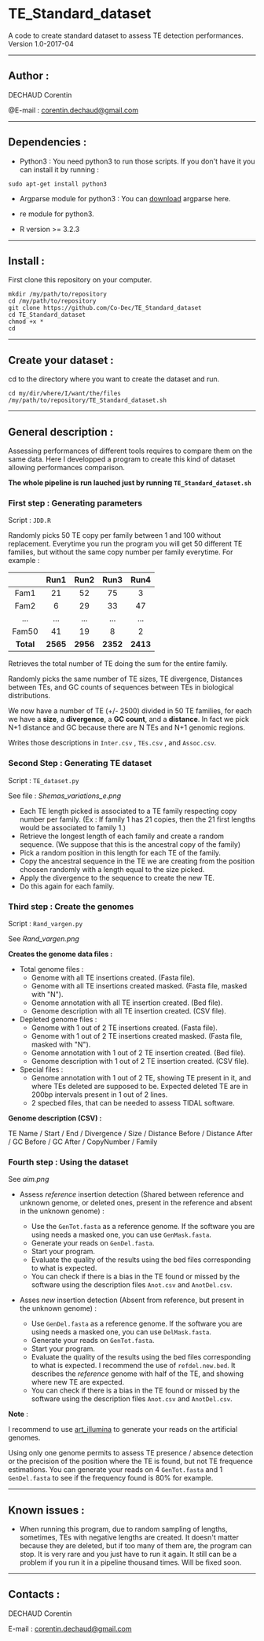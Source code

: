 # TE_Standard_dataset
A code to create standard dataset to assess TE detection performances.
Version 1.0-2017-04

-----------------
## Author : 
DECHAUD Corentin

@E-mail : corentin.dechaud@gmail.com

-----------------
## Dependencies :
  - Python3 :
You need python3 to run those scripts. If you don't have it you can install it by running :
```
sudo apt-get install python3
```
  - Argparse module for python3 :
 You can [download](https://pypi.python.org/pypi/argparse#downloads) argparse here.
 
  - re module for python3.
  
  - R version >= 3.2.3 
  
-----------------
## Install :
First clone this repository on your computer.

```
mkdir /my/path/to/repository
cd /my/path/to/repository
git clone https://github.com/Co-Dec/TE_Standard_dataset
cd TE_Standard_dataset
chmod +x *
cd
```

-----------------
## Create your dataset :
cd to the directory where you want to create the dataset and run.
```
cd my/dir/where/I/want/the/files
/my/path/to/repository/TE_Standard_dataset.sh
```

-----------------
## General description :
Assessing performances of different tools requires to compare them on the same data. Here I developped a program to create this kind of dataset allowing performances comparison.

**The whole pipeline is run lauched just by running `TE_Standard_dataset.sh`**

### First step : Generating parameters
Script : `JDD.R`

Randomly picks 50 TE copy per family between 1 and 100 without replacement. Everytime you run the program you will get 50 different TE families, but without the same copy number per family everytime. For example : 

|       | Run1 | Run2 | Run3 | Run4 |
|:-----:|:----:|:----:|:----:|:----:|
|  Fam1 |  21  |  52  |  75  |   3  |
|  Fam2 |   6  |  29  |  33  |  47  |
|  ...  |  ... |  ... |  ... |  ... |
| Fam50 |  41  |  19  |   8  |   2  |
| **Total** | **2565** | **2956** | **2352** | **2413** |

Retrieves the total number of TE doing the sum for the entire family.

Randomly picks the same number of TE sizes, TE divergence, Distances between TEs, and GC counts of sequences between TEs in biological distributions.

We now have a number of TE (+/- 2500) divided in 50 TE families, for each we have a **size**, a **divergence**, a **GC count**, and a **distance**. In fact we pick N+1 distance and GC because there are N TEs and N+1 genomic regions.

Writes those descriptions in `Inter.csv` , `TEs.csv` , and `Assoc.csv`.

### Second Step : Generating TE dataset
Script : `TE_dataset.py`

See file : *Shemas_variations_e.png*
  - Each TE length picked is associated to a TE family respecting copy number per family.
 (Ex : If family 1 has 21 copies, then the 21 first lengths would be associated to family 1.)
  - Retrieve the longest length of each family and create a random sequence. (We suppose that this is the ancestral copy of the family)
  - Pick a random position in this length for each TE of the family.
  - Copy the ancestral sequence in the TE we are creating from the position choosen randomly with a length equal to the size picked.
  - Apply the divergence to the sequence to create the new TE.
  - Do this again for each family.

### Third step : Create the genomes
Script : `Rand_vargen.py`

See *Rand_vargen.png*

**Creates the genome data files :**
  * Total genome files :
    * Genome with all TE insertions created. (Fasta file).
    * Genome with all TE insertions created masked. (Fasta file, masked with "N").
    * Genome annotation with all TE insertion created. (Bed file).
    * Genome description with all TE insertion created. (CSV file).
  * Depleted genome files :
    * Genome with 1 out of 2 TE insertions created. (Fasta file).
    * Genome with 1 out of 2 TE insertions created masked. (Fasta file, masked with "N").
    * Genome annotation with 1 out of 2 TE insertion created. (Bed file).
    * Genome description with 1 out of 2 TE insertion created. (CSV file). 
  * Special files :
    * Genome annotation with 1 out of 2 TE, showing TE present in it, and where TEs deleted are supposed to be. Expected deleted TE are in 200bp intervals present in 1 out of 2 lines.
    * 2 specbed files, that can be needed to assess TIDAL software.
  
**Genome description (CSV) :**

TE Name / Start / End / Divergence / Size / Distance Before / Distance After / GC Before / GC After / CopyNumber / Family

### Fourth step : Using the dataset
See *aim.png*

* Assess *reference* insertion detection (Shared between reference and unknown genome, or deleted ones, present in the reference and absent in the unknown genome) :
  * Use the `GenTot.fasta` as a reference genome. If the software you are using needs a masked one, you can use `GenMask.fasta`.
  * Generate your reads on `GenDel.fasta`.
  * Start your program.
  * Evaluate the quality of the results using the bed files corresponding to what is expected.
  * You can check if there is a bias in the TE found or missed by the software using the description files `Anot.csv` and `AnotDel.csv`.
  
* Asses *new* insertion detection (Absent from reference, but present in the unknown genome) :
  * Use `GenDel.fasta` as a reference genome. If the software you are using needs a masked one, you can use `DelMask.fasta`.
  * Generate your reads on `GenTot.fasta`.
  * Start your program.
  * Evaluate the quality of the results using the bed files corresponding to what is expected. I recommend the use of `refdel.new.bed`. It describes the *reference* genome with half of the TE, and showing where new TE are expected.
  * You can check if there is a bias in the TE found or missed by the software using the description files `Anot.csv` and `AnotDel.csv`.
 
 **Note** :
 
 I recommend to use [art_illumina](https://www.niehs.nih.gov/research/resources/software/biostatistics/art/) to generate your reads on the artificial genomes.

Using only one genome permits to assess TE presence / absence detection or the precision of the position where the TE is found, but not TE frequence estimations. You can generate your reads on 4 `GenTot.fasta` and 1 `GenDel.fasta` to see if the frequency found is 80% for example.

-----------------
## Known issues :
  - When running this program, due to random sampling of lengths, sometimes, TEs with negative lengths are created. It doesn't matter because they are deleted, but if too many of them are, the program can stop. It is very rare and you just have to run it again. It still can be a problem if you run it in a pipeline thousand times. Will be fixed soon.

-----------------
## Contacts :
DECHAUD Corentin

E-mail : corentin.dechaud@gmail.com
